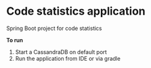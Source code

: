 # Code statistics application
Spring Boot project for code statistics

**To run**

1. Start a CassandraDB on default port
2. Run the application from IDE or via gradle
